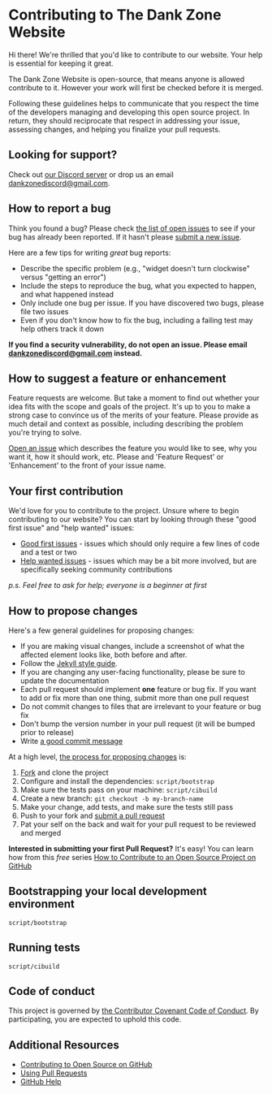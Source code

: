 # Contributing to The Dank Zone Website

Hi there! We're thrilled that you'd like to contribute to our website. Your help is essential for keeping it great.

The Dank Zone Website is open-source, that means anyone is allowed contribute to it. However your work will first be checked before it is merged.

Following these guidelines helps to communicate that you respect the time of the developers managing and developing this open source project. In return, they should reciprocate that respect in addressing your issue, assessing changes, and helping you finalize your pull requests.


## Looking for support?

Check out [our Discord server](https://discordapp.com/invite/gwamp7n) or drop us an email dankzonediscord@gmail.com.

## How to report a bug

Think you found a bug? Please check [the list of open issues](https://github.com/DankZone/dankzone.github.io/issues) to see if your bug has already been reported. If it hasn't please [submit a new issue](https://github.com/DankZone/dankzone.github.io/issues/new).

Here are a few tips for writing *great* bug reports:

* Describe the specific problem (e.g., "widget doesn't turn clockwise" versus "getting an error")
* Include the steps to reproduce the bug, what you expected to happen, and what happened instead
* Only include one bug per issue. If you have discovered two bugs, please file two issues
* Even if you don't know how to fix the bug, including a failing test may help others track it down

**If you find a security vulnerability, do not open an issue. Please email dankzonediscord@gmail.com instead.**

## How to suggest a feature or enhancement

Feature requests are welcome. But take a moment to find out whether your idea fits with the scope and goals of the project. It's up to you to make a strong case to convince us of the merits of your feature. Please provide as much detail and context as possible, including describing the problem you're trying to solve.

[Open an issue](https://github.com/DankZone/dankzone.github.io/issues/new) which describes the feature you would like to see, why you want it, how it should work, etc. Please and 'Feature Request' or 'Enhancement' to the front of your issue name.



## Your first contribution

We'd love for you to contribute to the project. Unsure where to begin contributing to our website? You can start by looking through these "good first issue" and "help wanted" issues:

* [Good first issues](https://github.com/pages-themes/minimal/issues?q=is%3Aissue+is%3Aopen+label%3A%22good+first+issue%22) - issues which should only require a few lines of code and a test or two
* [Help wanted issues](https://github.com/pages-themes/minimal/issues?q=is%3Aissue+is%3Aopen+label%3A%22help+wanted%22) - issues which may be a bit more involved, but are specifically seeking community contributions

*p.s. Feel free to ask for help; everyone is a beginner at first*

## How to propose changes

Here's a few general guidelines for proposing changes:

* If you are making visual changes, include a screenshot of what the affected element looks like, both before and after.
* Follow the [Jekyll style guide](https://ben.balter.com/jekyll-style-guide).
* If you are changing any user-facing functionality, please be sure to update the documentation
* Each pull request should implement **one** feature or bug fix. If you want to add or fix more than one thing, submit more than one pull request
* Do not commit changes to files that are irrelevant to your feature or bug fix
* Don't bump the version number in your pull request (it will be bumped prior to release)
* Write [a good commit message](http://tbaggery.com/2008/04/19/a-note-about-git-commit-messages.html)

At a high level, [the process for proposing changes](https://guides.github.com/introduction/flow/) is:

1. [Fork](https://github.com/DankZone/dankzone.github.io/fork) and clone the project
2. Configure and install the dependencies: `script/bootstrap`
3. Make sure the tests pass on your machine: `script/cibuild`
4. Create a new branch: `git checkout -b my-branch-name`
5. Make your change, add tests, and make sure the tests still pass
6. Push to your fork and [submit a pull request](https://github.com/DankZone/dankzone.github.io//compare)
7. Pat your self on the back and wait for your pull request to be reviewed and merged

**Interested in submitting your first Pull Request?** It's easy! You can learn how from this *free* series [How to Contribute to an Open Source Project on GitHub](https://egghead.io/series/how-to-contribute-to-an-open-source-project-on-github)

## Bootstrapping your local development environment

`script/bootstrap`

## Running tests

`script/cibuild`

## Code of conduct

This project is governed by [the Contributor Covenant Code of Conduct](https://github.com/DankZone/dankzone.github.io/blob/master/CODE_OF_CONDUCT.md). By participating, you are expected to uphold this code.

## Additional Resources

* [Contributing to Open Source on GitHub](https://guides.github.com/activities/contributing-to-open-source/)
* [Using Pull Requests](https://help.github.com/articles/using-pull-requests/)
* [GitHub Help](https://help.github.com)
